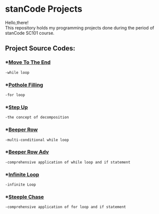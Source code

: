 # stanCode Projects
Hello,there!\
This repository holds my programming projects done during the period of stanCode SC101 course.

## Project Source Codes:
### *[Move To The End](https://github.com/xy677699/stanCodeProjects/blob/main/SC001_workshop/SC001_lecture01/MoveToTheEnd.py)
    -while loop
### *[Pothole Filling](https://github.com/xy677699/stanCodeProjects/blob/main/SC001_workshop/SC001_lecture01/PotholeFilling.py)
    -for loop
### *[Step Up](https://github.com/xy677699/stanCodeProjects/blob/main/SC001_workshop/SC001_lecture01/StepUp.py)
    -the concept of decomposition
### *[Beeper Row](https://github.com/xy677699/stanCodeProjects/blob/main/SC001_workshop/SC001_lecture02/BeeperRow.py)
    -multi-conditional while loop
### *[Beeper Row Adv](https://github.com/xy677699/stanCodeProjects/blob/main/SC001_workshop/SC001_lecture02/BeeperRowAdv.py)
    -comprehensive application of while loop and if statement
### *[Infinite Loop](https://github.com/xy677699/stanCodeProjects/blob/main/SC001_workshop/SC001_lecture02/InfiniteLoop.py)
    -infinite Loop
### *[Steeple Chase](https://github.com/xy677699/stanCodeProjects/blob/main/SC001_workshop/SC001_lecture02/Steeplechase.py)
    -comprehensive application of for loop and if statement
